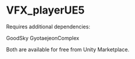 # VFX_playerUE5

Requires additional dependencies:

GoodSky
GyotaejeonComplex

Both are available for free from Unity Marketplace.
